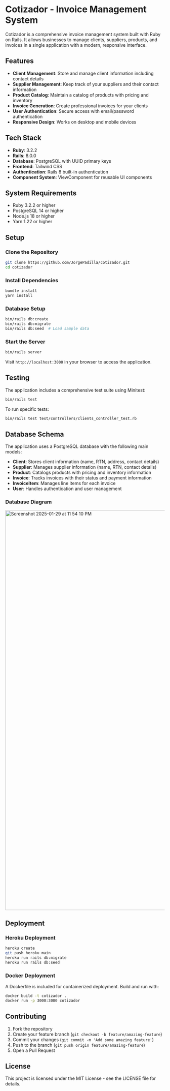 # Cotizador - Invoice Management System

Cotizador is a comprehensive invoice management system built with Ruby on Rails. It allows businesses to manage clients, suppliers, products, and invoices in a single application with a modern, responsive interface.

## Features

- **Client Management**: Store and manage client information including contact details
- **Supplier Management**: Keep track of your suppliers and their contact information
- **Product Catalog**: Maintain a catalog of products with pricing and inventory
- **Invoice Generation**: Create professional invoices for your clients
- **User Authentication**: Secure access with email/password authentication
- **Responsive Design**: Works on desktop and mobile devices

## Tech Stack

- **Ruby**: 3.2.2
- **Rails**: 8.0.0
- **Database**: PostgreSQL with UUID primary keys
- **Frontend**: Tailwind CSS
- **Authentication**: Rails 8 built-in authentication
- **Component System**: ViewComponent for reusable UI components

## System Requirements

- Ruby 3.2.2 or higher
- PostgreSQL 14 or higher
- Node.js 18 or higher
- Yarn 1.22 or higher

## Setup

### Clone the Repository

```bash
git clone https://github.com/JorgePadilla/cotizador.git
cd cotizador
```

### Install Dependencies

```bash
bundle install
yarn install
```

### Database Setup

```bash
bin/rails db:create
bin/rails db:migrate
bin/rails db:seed  # Load sample data
```

### Start the Server

```bash
bin/rails server
```

Visit `http://localhost:3000` in your browser to access the application.

## Testing

The application includes a comprehensive test suite using Minitest:

```bash
bin/rails test
```

To run specific tests:

```bash
bin/rails test test/controllers/clients_controller_test.rb
```

## Database Schema

The application uses a PostgreSQL database with the following main models:

- **Client**: Stores client information (name, RTN, address, contact details)
- **Supplier**: Manages supplier information (name, RTN, contact details)
- **Product**: Catalogs products with pricing and inventory information
- **Invoice**: Tracks invoices with their status and payment information
- **InvoiceItem**: Manages line items for each invoice
- **User**: Handles authentication and user management

### Database Diagram
  
<img width="1258" alt="Screenshot 2025-01-29 at 11 54 10 PM" src="https://github.com/user-attachments/assets/a5de79d5-b4c4-4c1c-8278-aa0a46bfc8df" />

## Deployment

### Heroku Deployment

```bash
heroku create
git push heroku main
heroku run rails db:migrate
heroku run rails db:seed
```

### Docker Deployment

A Dockerfile is included for containerized deployment. Build and run with:

```bash
docker build -t cotizador .
docker run -p 3000:3000 cotizador
```

## Contributing

1. Fork the repository
2. Create your feature branch (`git checkout -b feature/amazing-feature`)
3. Commit your changes (`git commit -m 'Add some amazing feature'`)
4. Push to the branch (`git push origin feature/amazing-feature`)
5. Open a Pull Request

## License

This project is licensed under the MIT License - see the LICENSE file for details.
